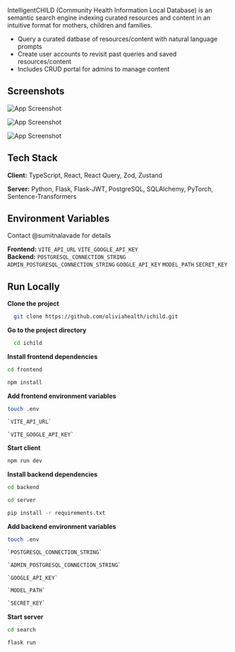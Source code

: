 IntelligentCHILD (Community Health Information Local Database) is an semantic search engine indexing curated resources and content in an intuitive format for mothers, children and families.

- Query a curated datbase of resources/content with natural language prompts
- Create user accounts to revisit past queries and saved resources/content
- Includes CRUD portal for admins to manage content

## Screenshots  

![App Screenshot](https://raw.githubusercontent.com/oliviahealth/ichild/main/src/assets/screenshots/Screenshot%202024-05-19%20at%203.40.50%20PM.png?token=GHSAT0AAAAAACF66JDC33GDOYF6PHFEQIWWZSKNOPQ)

![App Screenshot](https://raw.githubusercontent.com/oliviahealth/ichild/main/src/assets/screenshots/Screenshot%202024-05-19%20at%203.41.40%20PM.png?token=GHSAT0AAAAAACF66JDDC33KVX2CT7FRYLCGZSKNOXQ)

![App Screenshot](https://raw.githubusercontent.com/oliviahealth/ichild/main/src/assets/screenshots/Screenshot%202024-05-19%20at%203.42.46%20PM.png?token=GHSAT0AAAAAACF66JDDROZFXVTRH4HY4XV4ZSKNO4A)

## Tech Stack  

**Client:** TypeScript, React, React Query, Zod, Zustand

**Server:** Python, Flask, Flask-JWT, PostgreSQL, SQLAlchemy, PyTorch, Sentence-Transformers

## Environment Variables
Contact @sumitnalavade for details

**Frontend:** `VITE_API_URL` `VITE_GOOGLE_API_KEY`  
**Backend:** `POSTGRESQL_CONNECTION_STRING` `ADMIN_POSTGRESQL_CONNECTION_STRING` `GOOGLE_API_KEY` `MODEL_PATH` `SECRET_KEY`

## Run Locally
**Clone the project**
~~~bash  
  git clone https://github.com/oliviahealth/ichild.git
~~~

**Go to the project directory**
~~~bash  
  cd ichild
~~~

**Install frontend dependencies**
~~~bash
cd frontend
~~~

~~~bash  
npm install
~~~

**Add frontend environment variables**
~~~bash  
touch .env
~~~

~~~bash  
`VITE_API_URL`

`VITE_GOOGLE_API_KEY`
~~~

**Start client**
~~~bash  
npm run dev
~~~

**Install backend dependencies**
~~~bash  
cd backend
~~~

~~~bash
cd server
~~~

~~~bash  
pip install -r requirements.txt
~~~

**Add backend environment variables**
~~~bash  
touch .env
~~~

~~~bash  
`POSTGRESQL_CONNECTION_STRING`

`ADMIN_POSTGRESQL_CONNECTION_STRING`

`GOOGLE_API_KEY`

`MODEL_PATH`

`SECRET_KEY`
~~~

**Start server**
~~~bash  
cd search
~~~

~~~bash  
flask run
~~~
